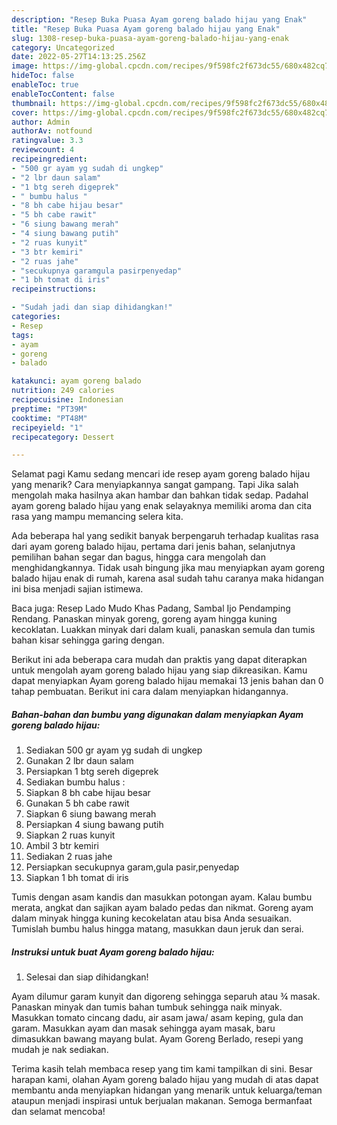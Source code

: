 ```yaml
---
description: "Resep Buka Puasa Ayam goreng balado hijau yang Enak"
title: "Resep Buka Puasa Ayam goreng balado hijau yang Enak"
slug: 1308-resep-buka-puasa-ayam-goreng-balado-hijau-yang-enak
category: Uncategorized
date: 2022-05-27T14:13:25.256Z
image: https://img-global.cpcdn.com/recipes/9f598fc2f673dc55/680x482cq70/ayam-goreng-balado-hijau-foto-resep-utama.jpg
hideToc: false
enableToc: true
enableTocContent: false
thumbnail: https://img-global.cpcdn.com/recipes/9f598fc2f673dc55/680x482cq70/ayam-goreng-balado-hijau-foto-resep-utama.jpg
cover: https://img-global.cpcdn.com/recipes/9f598fc2f673dc55/680x482cq70/ayam-goreng-balado-hijau-foto-resep-utama.jpg
author: Admin
authorAv: notfound
ratingvalue: 3.3
reviewcount: 4
recipeingredient:
- "500 gr ayam yg sudah di ungkep"
- "2 lbr daun salam"
- "1 btg sereh digeprek"
- " bumbu halus "
- "8 bh cabe hijau besar"
- "5 bh cabe rawit"
- "6 siung bawang merah"
- "4 siung bawang putih"
- "2 ruas kunyit"
- "3 btr kemiri"
- "2 ruas jahe"
- "secukupnya garamgula pasirpenyedap"
- "1 bh tomat di iris"
recipeinstructions:

- "Sudah jadi dan siap dihidangkan!"
categories:
- Resep
tags:
- ayam
- goreng
- balado

katakunci: ayam goreng balado 
nutrition: 249 calories
recipecuisine: Indonesian
preptime: "PT39M"
cooktime: "PT48M"
recipeyield: "1"
recipecategory: Dessert

---
```



Selamat pagi Kamu sedang mencari ide resep ayam goreng balado hijau yang menarik? Cara menyiapkannya sangat gampang. Tapi Jika salah mengolah maka hasilnya akan hambar dan bahkan tidak sedap. Padahal ayam goreng balado hijau yang enak selayaknya memiliki aroma dan cita rasa yang mampu memancing selera kita.


Ada beberapa hal yang sedikit banyak berpengaruh terhadap kualitas rasa dari ayam goreng balado hijau, pertama dari jenis bahan, selanjutnya pemilihan bahan segar dan bagus, hingga cara mengolah dan menghidangkannya. Tidak usah bingung jika mau menyiapkan ayam goreng balado hijau enak di rumah, karena asal sudah tahu caranya maka hidangan ini bisa menjadi sajian istimewa.

Baca juga: Resep Lado Mudo Khas Padang, Sambal Ijo Pendamping Rendang. Panaskan minyak goreng, goreng ayam hingga kuning kecoklatan. Luakkan minyak dari dalam kuali, panaskan semula dan tumis bahan kisar sehingga garing dengan.


Berikut ini ada beberapa cara mudah dan praktis yang dapat diterapkan untuk mengolah ayam goreng balado hijau yang siap dikreasikan. Kamu dapat menyiapkan Ayam goreng balado hijau memakai 13 jenis bahan dan 0 tahap pembuatan. Berikut ini cara dalam menyiapkan hidangannya.

<!--inarticleads1-->

##### Bahan-bahan dan bumbu yang digunakan dalam menyiapkan Ayam goreng balado hijau:

1. Sediakan 500 gr ayam yg sudah di ungkep
1. Gunakan 2 lbr daun salam
1. Persiapkan 1 btg sereh digeprek
1. Sediakan  bumbu halus :
1. Siapkan 8 bh cabe hijau besar
1. Gunakan 5 bh cabe rawit
1. Siapkan 6 siung bawang merah
1. Persiapkan 4 siung bawang putih
1. Siapkan 2 ruas kunyit
1. Ambil 3 btr kemiri
1. Sediakan 2 ruas jahe
1. Persiapkan secukupnya garam,gula pasir,penyedap
1. Siapkan 1 bh tomat di iris


Tumis dengan asam kandis dan masukkan potongan ayam. Kalau bumbu merata, angkat dan sajikan ayam balado pedas dan nikmat. Goreng ayam dalam minyak hingga kuning kecokelatan atau bisa Anda sesuaikan. Tumislah bumbu halus hingga matang, masukkan daun jeruk dan serai. 

<!--inarticleads2-->

##### Instruksi untuk buat Ayam goreng balado hijau:


1. Selesai dan siap dihidangkan!

Ayam dilumur garam kunyit dan digoreng sehingga separuh atau ¾ masak. Panaskan minyak dan tumis bahan tumbuk sehingga naik minyak. Masukkan tomato cincang dadu, air asam jawa/ asam keping, gula dan garam. Masukkan ayam dan masak sehingga ayam masak, baru dimasukkan bawang mayang bulat. Ayam Goreng Berlado, resepi yang mudah je nak sediakan. 

Terima kasih telah membaca resep yang tim kami tampilkan di sini. Besar harapan kami, olahan Ayam goreng balado hijau yang mudah di atas dapat membantu anda menyiapkan hidangan yang menarik untuk keluarga/teman ataupun menjadi inspirasi untuk berjualan makanan. Semoga bermanfaat dan selamat mencoba!
